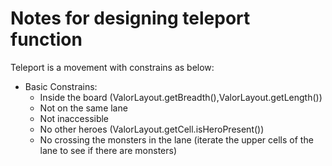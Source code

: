 # Notes for designing teleport function

Teleport is a movement with constrains as below:

- Basic Constrains:
  - Inside the board (ValorLayout.getBreadth(),ValorLayout.getLength())
  - Not on the same lane
  - Not inaccessible
  - No other heroes (ValorLayout.getCell.isHeroPresent())
  - No crossing the monsters in the lane (iterate the upper cells of the lane to see if there are monsters)